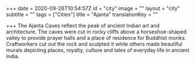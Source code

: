 +++
date = 2020-09-26T10:54:57Z
id = "city"
image = ""
layout = "city"
subtitle = ""
tags = ["Cities"]
title = "Ajanta"
translationKey = ""

+++
The Ajanta Caves reflect the peak of ancient Indian art and architecture. The caves were cut in rocky cliffs above a horseshoe-shaped valley to provide prayer halls and a place of residence for Buddhist monks. Craftworkers cut out the rock and sculpted it while others made beautiful murals depicting places, royalty, culture and tales of everyday life in ancient India.